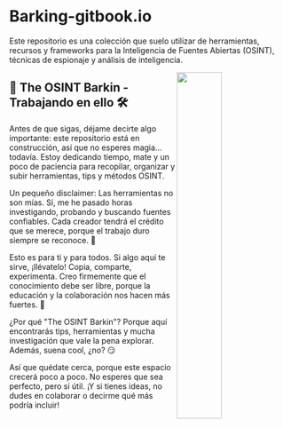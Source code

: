 # Barking-gitbook.io
Este repositorio es una colección que suelo utilizar de herramientas, recursos y frameworks para la Inteligencia de Fuentes Abiertas (OSINT), técnicas de espionaje y análisis de inteligencia. 

<!--Night Owl image-->
<div>
  <img align="right" width="40%" src="https://owlbertsio-resized.s3.amazonaws.com/Popper.psd.full.png">
</div>

🚧 The OSINT Barkin - Trabajando en ello 🛠️
---
Antes de que sigas, déjame decirte algo importante: este repositorio está en construcción, así que no esperes magia... todavía. Estoy dedicando tiempo, mate y un poco de paciencia para recopilar, organizar y subir herramientas, tips y métodos OSINT.

Un pequeño disclaimer:
Las herramientas no son mías. Sí, me he pasado horas investigando, probando y buscando fuentes confiables. Cada creador tendrá el crédito que se merece, porque el trabajo duro siempre se reconoce. 🙌

Esto es para ti y para todos. Si algo aquí te sirve, ¡llévatelo! Copia, comparte, experimenta. Creo firmemente que el conocimiento debe ser libre, porque la educación y la colaboración nos hacen más fuertes. 💪

¿Por qué "The OSINT Barkin"?
Porque aquí encontrarás tips, herramientas y mucha investigación que vale la pena explorar. Además, suena cool, ¿no? 😏

Así que quédate cerca, porque este espacio crecerá poco a poco. No esperes que sea perfecto, pero sí útil. ¡Y si tienes ideas, no dudes en colaborar o decirme qué más podría incluir!
